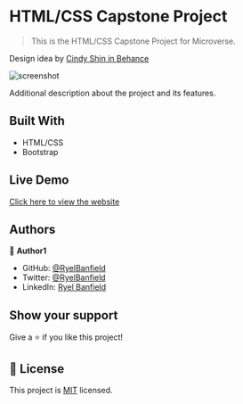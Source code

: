 # HTML/CSS Capstone Project

> This is the HTML/CSS Capstone Project for Microverse.

Design idea by [Cindy Shin in Behance](https://www.behance.net/adagio07)

![screenshot](./screenshot.png)

Additional description about the project and its features.

## Built With

- HTML/CSS
- Bootstrap

## Live Demo

[Click here to view the website](https://ryelbanfield.github.io/HTML-CSS-Capstone-Project/)

## Authors

👤 **Author1**

- GitHub: [@RyelBanfield](https://github.com/RyelBanfield)
- Twitter: [@RyelBanfield](https://twitter.com/RyelBanfield)
- LinkedIn: [Ryel Banfield](https://www.linkedin.com/in/ryel-banfield-93a6a71b4/)

## Show your support

Give a ⭐️ if you like this project!

## 📝 License

This project is [MIT](LICENSE) licensed.
